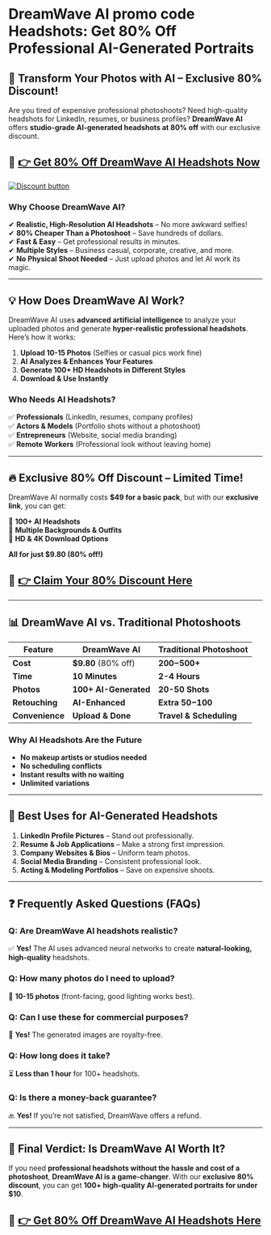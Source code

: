 
# DreamWave AI promo code Headshots: Get 80% Off Professional AI-Generated Portraits

## **📸 Transform Your Photos with AI – Exclusive 80% Discount!**  

Are you tired of expensive professional photoshoots? Need high-quality headshots for LinkedIn, resumes, or business profiles? **DreamWave AI** offers **studio-grade AI-generated headshots at 80% off** with our exclusive discount.  

## 🔗 **[👉 Get 80% Off DreamWave AI Headshots Now](https://www.dreamwave.ai/ai-headshots?via=Get80OFF)**  

[![Discount button](https://github.com/user-attachments/assets/9a19b495-1e85-4b70-8baf-6c9b6be903db)](https://www.dreamwave.ai/ai-headshots?via=Get80OFF)
### **Why Choose DreamWave AI?**  
✔ **Realistic, High-Resolution AI Headshots** – No more awkward selfies!  
✔ **80% Cheaper Than a Photoshoot** – Save hundreds of dollars.  
✔ **Fast & Easy** – Get professional results in minutes.  
✔ **Multiple Styles** – Business casual, corporate, creative, and more.  
✔ **No Physical Shoot Needed** – Just upload photos and let AI work its magic.  

---  

## **💡 How Does DreamWave AI Work?**  
DreamWave AI uses **advanced artificial intelligence** to analyze your uploaded photos and generate **hyper-realistic professional headshots**. Here’s how it works:  

1. **Upload 10-15 Photos** (Selfies or casual pics work fine)  
2. **AI Analyzes & Enhances Your Features**  
3. **Generate 100+ HD Headshots in Different Styles**  
4. **Download & Use Instantly**  

### **Who Needs AI Headshots?**  
✅ **Professionals** (LinkedIn, resumes, company profiles)  
✅ **Actors & Models** (Portfolio shots without a photoshoot)  
✅ **Entrepreneurs** (Website, social media branding)  
✅ **Remote Workers** (Professional look without leaving home)  

---  

## **🔥 Exclusive 80% Off Discount – Limited Time!**  
DreamWave AI normally costs **$49 for a basic pack**, but with our **exclusive link**, you can get:  

🔹 **100+ AI Headshots**  
🔹 **Multiple Backgrounds & Outfits**  
🔹 **HD & 4K Download Options**  

**All for just $9.80 (80% off!)**  

## 🔗 **[👉 Claim Your 80% Discount Here](https://www.dreamwave.ai/ai-headshots?via=Get80OFF)**  

---  

## **📊 DreamWave AI vs. Traditional Photoshoots**  

| Feature | DreamWave AI | Traditional Photoshoot |  
|---------|-------------|----------------------|  
| **Cost** | **$9.80** (80% off) | **$200-$500+** |  
| **Time** | **10 Minutes** | **2-4 Hours** |  
| **Photos** | **100+ AI-Generated** | **20-50 Shots** |  
| **Retouching** | **AI-Enhanced** | **Extra $50-$100** |  
| **Convenience** | **Upload & Done** | **Travel & Scheduling** |  

### **Why AI Headshots Are the Future**  
- **No makeup artists or studios needed**  
- **No scheduling conflicts**  
- **Instant results with no waiting**  
- **Unlimited variations**  

---  

## **🎯 Best Uses for AI-Generated Headshots**  
1. **LinkedIn Profile Pictures** – Stand out professionally.  
2. **Resume & Job Applications** – Make a strong first impression.  
3. **Company Websites & Bios** – Uniform team photos.  
4. **Social Media Branding** – Consistent professional look.  
5. **Acting & Modeling Portfolios** – Save on expensive shoots.  

---  

## **❓ Frequently Asked Questions (FAQs)**  

### **Q: Are DreamWave AI headshots realistic?**  
✅ **Yes!** The AI uses advanced neural networks to create **natural-looking, high-quality** headshots.  

### **Q: How many photos do I need to upload?**  
📸 **10-15 photos** (front-facing, good lighting works best).  

### **Q: Can I use these for commercial purposes?**  
💼 **Yes!** The generated images are royalty-free.  

### **Q: How long does it take?**  
⏳ **Less than 1 hour** for 100+ headshots.  

### **Q: Is there a money-back guarantee?**  
🔙 **Yes!** If you’re not satisfied, DreamWave offers a refund.  

---  

## **🚀 Final Verdict: Is DreamWave AI Worth It?**  
If you need **professional headshots without the hassle and cost of a photoshoot**, **DreamWave AI is a game-changer**. With our **exclusive 80% discount**, you can get **100+ high-quality AI-generated portraits for under $10**.  

## 🔗 **[👉 Get 80% Off DreamWave AI Headshots Here](https://www.dreamwave.ai/ai-headshots?via=Get80OFF)**  

